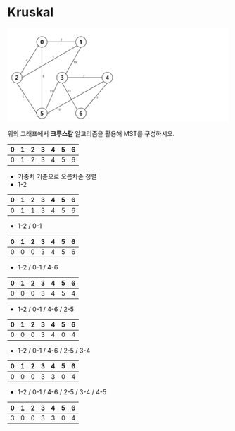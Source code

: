 # Kruskal

<img src="문제/크루스칼.PNG" style="zoom:200%;" />

위의 그래프에서 **크루스칼** 알고리즘을 활용해 MST를 구성하시오.

| 0    | 1    | 2    | 3    | 4    | 5    | 6    |
| ---- | ---- | ---- | ---- | ---- | ---- | ---- |
| 0    | 1    | 2    | 3    | 4    | 5    | 6    |

- 가중치 기준으로 오름차순 정렬
- 1-2

| 0    | 1    | 2    | 3    | 4    | 5    | 6    |
| ---- | ---- | ---- | ---- | ---- | ---- | ---- |
| 0    | 1    | 1    | 3    | 4    | 5    | 6    |

- 1-2 / 0-1

| 0    | 1    | 2    | 3    | 4    | 5    | 6    |
| ---- | ---- | ---- | ---- | ---- | ---- | ---- |
| 0    | 0    | 0    | 3    | 4    | 5    | 6    |

- 1-2 / 0-1 / 4-6

| 0    | 1    | 2    | 3    | 4    | 5    | 6    |
| ---- | ---- | ---- | ---- | ---- | ---- | ---- |
| 0    | 0    | 0    | 3    | 4    | 5    | 4    |

- 1-2 / 0-1 / 4-6 / 2-5

| 0    | 1    | 2    | 3    | 4    | 5    | 6    |
| ---- | ---- | ---- | ---- | ---- | ---- | ---- |
| 0    | 0    | 0    | 3    | 4    | 0    | 4    |

- 1-2 / 0-1 / 4-6 / 2-5 / 3-4

| 0    | 1    | 2    | 3    | 4    | 5    | 6    |
| ---- | ---- | ---- | ---- | ---- | ---- | ---- |
| 0    | 0    | 0    | 3    | 3    | 0    | 4    |

- 1-2 / 0-1 / 4-6 / 2-5 / 3-4 / 4-5

| 0    | 1    | 2    | 3    | 4    | 5    | 6    |
| ---- | ---- | ---- | ---- | ---- | ---- | ---- |
| 3    | 0    | 0    | 3    | 3    | 0    | 4    |

